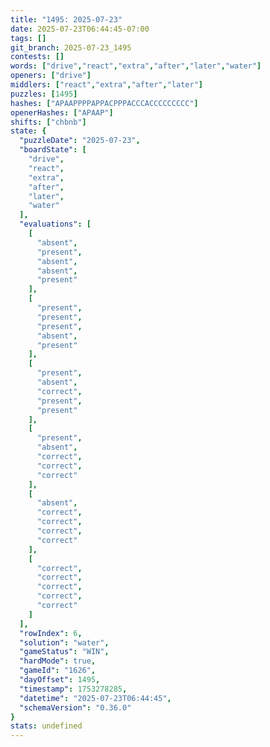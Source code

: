 ```yaml
---
title: "1495: 2025-07-23"
date: 2025-07-23T06:44:45-07:00
tags: []
git_branch: 2025-07-23_1495
contests: []
words: ["drive","react","extra","after","later","water"]
openers: ["drive"]
middlers: ["react","extra","after","later"]
puzzles: [1495]
hashes: ["APAAPPPPAPPACPPPACCCACCCCCCCCC"]
openerHashes: ["APAAP"]
shifts: ["chbnb"]
state: {
  "puzzleDate": "2025-07-23",
  "boardState": [
    "drive",
    "react",
    "extra",
    "after",
    "later",
    "water"
  ],
  "evaluations": [
    [
      "absent",
      "present",
      "absent",
      "absent",
      "present"
    ],
    [
      "present",
      "present",
      "present",
      "absent",
      "present"
    ],
    [
      "present",
      "absent",
      "correct",
      "present",
      "present"
    ],
    [
      "present",
      "absent",
      "correct",
      "correct",
      "correct"
    ],
    [
      "absent",
      "correct",
      "correct",
      "correct",
      "correct"
    ],
    [
      "correct",
      "correct",
      "correct",
      "correct",
      "correct"
    ]
  ],
  "rowIndex": 6,
  "solution": "water",
  "gameStatus": "WIN",
  "hardMode": true,
  "gameId": "1626",
  "dayOffset": 1495,
  "timestamp": 1753278285,
  "datetime": "2025-07-23T06:44:45",
  "schemaVersion": "0.36.0"
}
stats: undefined
---
```

<!-- more -->

